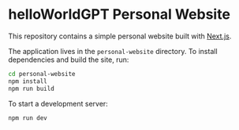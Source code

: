 # helloWorldGPT Personal Website

This repository contains a simple personal website built with [Next.js](https://nextjs.org/).

The application lives in the `personal-website` directory. To install dependencies and build the site, run:

```bash
cd personal-website
npm install
npm run build
```

To start a development server:

```bash
npm run dev
```

